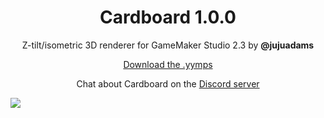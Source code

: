 <h1 align="center">Cardboard 1.0.0</h1>

<p align="center">Z-tilt/isometric 3D renderer for GameMaker Studio 2.3 by <b>@jujuadams</b></p>

<p align="center"><a href="https://github.com/JujuAdams/Cardboard/releases/">Download the .yymps</a></p>

<p align="center">Chat about Cardboard on the <a href="https://discord.gg/8krYCqr">Discord server</a></p>

<img src="./images/example.gif">